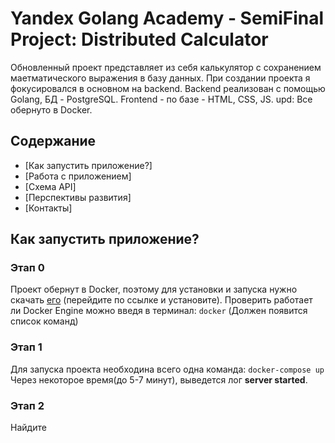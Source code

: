 # Yandex Golang Academy - SemiFinal Project: Distributed Calculator
Обновленный проект представляет из себя калькулятор с сохранением маетматического выражения в базу данных. При создании проекта я фокусировался в основном на backend. Backend реализован с помощью Golang, БД - PostgreSQL. Frontend - по базе - HTML, CSS, JS. upd: Все обернуто в Docker.

## Содержание
- [Как запустить приложение?]
- [Работа с приложением]
- [Схема API]
- [Перспективы развития]
- [Контакты]

## Как запустить приложение?

### Этап 0
Проект обернут в Docker, поэтому для установки и запуска нужно скачать [его](https://www.docker.com/products/docker-desktop/) (перейдите по ссылке и установите). Проверить работает ли Docker Engine можно введя в терминал: 
```docker```
(Должен появится список команд)

### Этап 1
Для запуска проекта необходина всего одна команда:
```docker-compose up```
Через некоторое время(до 5-7 минут), выведется лог **server started**. 

### Этап 2
Найдите 